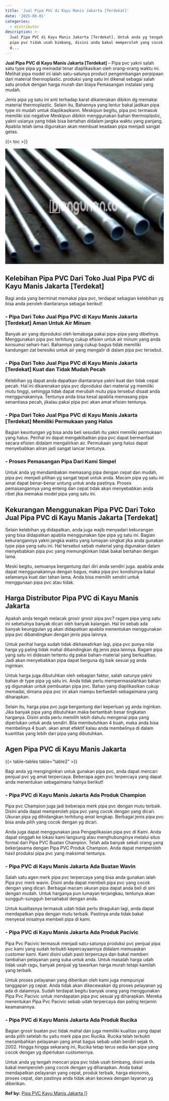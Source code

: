 ```yaml
---
title: 'Jual Pipa PVC di Kayu Manis Jakarta [Terdekat]'
date: '2025-08-01'
categories:
  - distributor
description: >-
  Jual Pipa PVC di Kayu Manis Jakarta [Terdekat]. Untuk anda yg tengah mencari
  pipa pvc tidak usah bimbang, disini anda bakal memperoleh yang cocok dengan yg
  d...
---
```


**Jual Pipa PVC di Kayu Manis Jakarta \[Terdekat\]** – Pipa pvc yakni salah satu type pipa yg memadai tenar diaplikasikan oleh orang-orang waktu ini. Melihat pipa model ini ialah satu-satunya product pengembangan perpipaan dari material thermoplastic. produksi yang satu ini dikenal sebagai salah satu produk dengan harga murah dan biaya Pemasangan instalasi yang mudah.

Jenis pipa yg satu ini anti terhadap karat dikarenakan dibikin dg memakai material thermoplastic. Selain itu, Bahannya yang lentur bakal jadikan pipa type ini mudah untuk diaplikasikann. Meskipun begitu, pipa pvc termasuk memiliki sisi negative Meskipun dibikin menggunakan bahan thermoplastic, yakni usianya yang tidak bisa bertahan didalam jangka waktu yang panjang. Apabila telah lama digunakan akan membuat keadaan pipa menjadi sangat getas.

{{< toc >}}

![Jual Pipa PVC di Kayu Manis Jakarta [Terdekat]](/images/jaul-pipa-pvc-21.png)

## Kelebihan Pipa PVC Dari Toko Jual Pipa PVC di Kayu Manis Jakarta \[Terdekat\]

Bagi anda yang berminat memakai pipa pvc, terdapat sebagian kelebihan yg bisa anda peroleh diantaranya sebagai berikut!

### \- Pipa Dari Toko Jual Pipa PVC di Kayu Manis Jakarta \[Terdekat\] Aman Untuk Air Minum

Banyak air yang diproduksi oleh lemabaga pakai pipa-pipa yang dibelinya. Menggunakan pipa pvc terhitung cukup efisien untuk air minum yang anda konsumsi sehari-hari. Bahannya yang cukup bagus tidak memiliki kandungan zat beresiko untuk air yang mengalir di dalam pipa pvc tersebut.

### \- Pipa Dari Toko Jual Pipa PVC di Kayu Manis Jakarta \[Terdekat\] Kuat dan Tidak Mudah Pecah

Kelebihan yg dapat anda dapatkan diantaranya yakni kuat dan tidak cepat pecah. Hal ini dikarenakan pipa pvc diproduksi dari material yg memiliki mutu tinggi, sehingga tidak dapat merubah mutu pipa tersebut disaat anda menggunakannya. Tentunya anda bisa kesal apabila memasang pipa senantiasa pecah, jikalau pakai pipa pvc akan amat efisien tentunya.

### \- Pipa Dari Toko Jual Pipa PVC di Kayu Manis Jakarta \[Terdekat\] Memiliki Permukaan yang Halus

Bagian keuntungan yg bisa anda beli sesudah itu yakni memiliki permukaan yang halus. Perihal ini dapat mengakibatkan pipa pvc dapat bermanfaat secara efisien didalam mengalirkan air. Permukaan yang halus dapat menyebabkan aliran jadi sangat lancar tentunya.

### \- Proses Pemasangan Pipa Dari Kami Simpel

Untuk anda yg mendambakan memasang pipa dengan cepat dan mudah, pipa pvc menjadi pilihan yg sangat tepat untuk anda. Macam pipa yg satu ini amat dapat benar-benar untung untuk anda pastinya. Proses pemasangannya yang enteng dan cepat tidak akan menyebabkan anda ribet jika memakai model pipa yang satu ini.

## Kekurangan Menggunakan Pipa PVC Dari Toko Jual Pipa PVC di Kayu Manis Jakarta \[Terdekat\]

Selain kelebihan yg didapatkan, anda juga wajib menyadari kekurangan yang bisa didapatkan apabila menggunakan tipe pipa yg satu ini. Bagian kekurangannya yakni jangka waktu yang lumayan singkat jika anda gunakan type pipa yang satu ini. Hal tersebut sebab material yang digunakan dalam menyebabkan pipa pvc yang memungkinkan tidak bakal bertahan dengan lama.

Meski begitu, semuanya bergantung dari diri anda sendiri juga. apabila anda dapat menggunakannya dengan bagus, maka pipa pvc kondisinya bakal selamanya kuat dan tahan lama. Anda bisa memilih sendiri untuk menggunaan pipa pvc atau tidak.

## Harga Distributor Pipa PVC di Kayu Manis Jakarta

Apakah anda tengah melacak grosir grosir pipa pvc? ragam pipa yang satu ini sebetulnya banyak dicari oleh banyak kalangan. Hal ini sebab ada banyak keunggulan yg akan didapatkan apabila menentukan menggunakan pipa pvc dibandingkan dengan jenis pipa lainnya.

Untuk perihal harga sudah tidak dikhawatirkan lagi, pipa pvc punya nilai harga yg paling tidak mahal dibandingkan dg jenis pipa lainnya. Ragam pipa yang satu ini didesain tertentu dg pakai bahan-material yang berkualtias. Jadi akan menyebabkan pipa dapat berguna dg baik sesuai yg anda inginkan.

Untuk harga juga dibutuhkan oleh sebagian faktor, salah satunya yakni bahan dr type pipa yg satu ini. Anda tidak perlu mempermasalahkan bahan yg digunakan untuk pembuatan pipa pvc. Bahan yang diaplikasikan cukup memadai, dimana pipa pvc ini akan mampu berfaedah sebagaimana yang diharapkan.

Selain itu, harga pipa pvc juga bergantung dari keperluan yg anda inginkan. Jika banyak pipa yang dibutuhkan maka bertambah besar tingkatan harganya. Disini anda perlu memilih lebih dahulu mengenai pipa yang diperlukan untuk anda sendiri. Bila membutuhkan 4 buah, maka anda bisa membelinya 4 buah. akan amat efektif kalau anda membelinya di dalam kuantitas yang lebih dari pipa yang dibutuhkan.

## Agen Pipa PVC di Kayu Manis Jakarta

{{< table-tables table="table2" >}}

Bagi anda yg menginginkan untuk gunakan pipa pvc, anda dapat mencari penjual pvc yg amat terpercaya. Beberapa agen pvc terpercaya yang dapat anda menentukan sebagaimana halnya berikut!

### \- Pipa PVC di Kayu Manis Jakarta Ada Produk Champion

Pipa pvc Champion juga jadi beberapa merk pipa pvc dengan mutu terbaik. Disini anda dapat memperoleh pipa pvc yang cocok dengan yang dicari. Ukuran pipa yg dihidangkan terhitung amat lengkap. Berbagai jenis pipa pvc bisa anda pilih yang cocok dengan yg dicari.

Anda juga dapat menggunakan jasa Pengaplikasian pipa pvc di Kami. Anda dapat singgah ke lokasi kami langsung atau menghubunginya melalui situs formal dari Pipa PVC Buatan Champion. Telah ada banyak sekali orang yang bekerjasama dengan Pipa PVC Produk Champion. Anda dapat memperoleh hasil produksi pipa pvc yang maksimal tentunya.

### \- Pipa PVC di Kayu Manis Jakarta Ada Buatan Wavin

Salah satu agen merk pipa pvc terpercaya yang bisa anda gunakan ialah Pipa pvc merk wavin. Disini anda dapat membeli pipa pvc yang cocok dengan yang dicari. Berbagai macam ukuran pipa dapat anda beli di sini dengan mudah. Untuk harganya pun lumayan terjangkau, tentunya akan sungguh-sungguh bersahabat dengan anda.

Untuk kualitasnya termasuk udah tidak perlu diragukan lagi, anda dapat mendapatkan pipa dengan mutu terbaik. Pastinya anda tidak bakal menyesal misalnya membeli pipa di kami.

### \- Pipa PVC di Kayu Manis Jakarta Ada Produk Pacivic

Pipa Pvc Pacivic termasuk menjadi satu-satunya produksi pvc penjual pipa pvc kami yang sudah terbukti kepercayaannya didalam memuaskan customer kami. Kami disini udah pasti terpercaya dan bakal memberi tambahan pelayanan yang suka untuk anda. Untuk masalah harga udah tidak usah ragu, banyak penjual yg tawarkan harga murah tetapi kamilah yang terbaik.

Untuk proses pelayanan yang diberikan oleh kami juga mempunyai tanggapan yg cepat. Anda tidak akan dikecewakan dg proses pelayanan yg ada di dalamnya. Sudah terdapat begitu banyak orang yang menggunakan Pipa Pvc Pacivic untuk mendapatan pipa pvc sesuai yg diharapkan. Mereka menentukan Pipa Pvc Pacivic sebab udah terpercaya dan paling terjamin keamanannya.

### \- Pipa PVC di Kayu Manis Jakarta Ada Produk Rucika

Bagian grosir buatan pvc tidak mahal dan juga memiliki kualitas yang dapat anda pilih setelah itu yaitu merk pipa pvc Rucika. Rucika telah terbukti menambahkan pelayanan yang amat bagus sebab udah berdiri sejak th. 2002. Hingga hingga sekarang ini, Rucika tetap terus sedia kan pipa yang cocok dengan yg diperlukan customernya.

Untuk anda yg tengah mencari pipa pvc tidak usah bimbang, disini anda bakal memperoleh yang cocok dengan yg diharapkan. Anda bakal mendapatkan pelayanan yang cepat, produk terbaik, harga ekonomis, proses cepat, dan pastinya anda tidak akan kecewa dengan layanan yg diberikan.

**Ref by:** [Pipa PVC Kayu Manis Jakarta []](https://id.wikipedia.org/wiki/Pipa)
